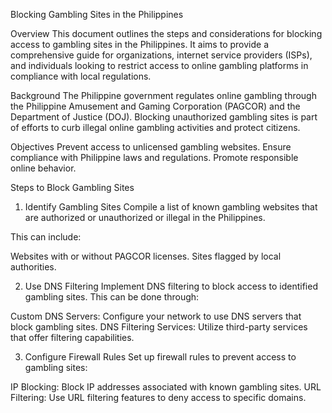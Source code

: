Blocking Gambling Sites in the Philippines

Overview
This document outlines the steps and considerations for blocking access to gambling sites in the Philippines. It aims to provide a comprehensive guide for organizations, internet service providers (ISPs), and individuals looking to restrict access to online gambling platforms in compliance with local regulations.

Background
The Philippine government regulates online gambling through the Philippine Amusement and Gaming Corporation (PAGCOR) and the Department of Justice (DOJ). Blocking unauthorized gambling sites is part of efforts to curb illegal online gambling activities and protect citizens.

Objectives
Prevent access to unlicensed gambling websites.
Ensure compliance with Philippine laws and regulations.
Promote responsible online behavior.

Steps to Block Gambling Sites
1. Identify Gambling Sites
Compile a list of known gambling websites that are authorized or unauthorized or illegal in the Philippines.

This can include:

 Websites with or without PAGCOR licenses.
 Sites flagged by local authorities.

2. Use DNS Filtering
Implement DNS filtering to block access to identified gambling sites. This can be done through:
 
 Custom DNS Servers: Configure your network to use DNS servers that block gambling sites.
 DNS Filtering Services: Utilize third-party services that offer filtering capabilities.

3. Configure Firewall Rules
Set up firewall rules to prevent access to gambling sites:

 IP Blocking: Block IP addresses associated with known gambling sites.
 URL Filtering: Use URL filtering features to deny access to specific domains.
